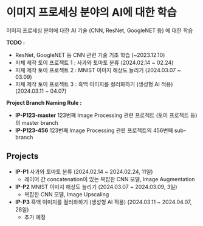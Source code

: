 # 이미지 프로세싱 분야의 AI에 대한 학습

이미지 프로세싱 분야에 대한 AI 기술 (CNN, ResNet, GoogleNET 등) 에 대한 학습

**TODO :**
* ResNet, GoogleNET 등 CNN 관련 기술 기초 학습 (~2023.12.10)
* 자체 제작 토이 프로젝트 1 : 사과와 토마토 분류 (2024.02.14 ~ 02.24)
* 자체 제작 토이 프로젝트 2 : MNIST 이미지 해상도 늘리기 (2024.03.07 ~ 03.09)
* 자체 제작 토이 프로젝트 3 : 흑백 이미지를 컬러화하기 (생성형 AI 적용) (2024.03.11 ~ 04.07)

**Project Branch Naming Rule :**
* **IP-P123-master** 123번째 Image Processing 관련 프로젝트 (토이 프로젝트 등) 의 master branch 
* **IP-P123-456** 123번째 Image Processing 관련 프로젝트의 456번째 sub-branch

## Projects
* **IP-P1** 사과와 토마토 분류 (2024.02.14 ~ 2024.02.24, 11일)
  * 레이어 간 concatenation이 있는 복잡한 CNN 모델, Image Augmentation
* **IP-P2** MNIST 이미지 해상도 늘리기 (2024.03.07 ~ 2024.03.09, 3일)
  * 복잡한 CNN 모델, Image Upscaling
* **IP-P3** 흑백 이미지를 컬러화하기 (생성형 AI 적용) (2024.03.11 ~ 2024.04.07, 28일)
  * 추가 예정
